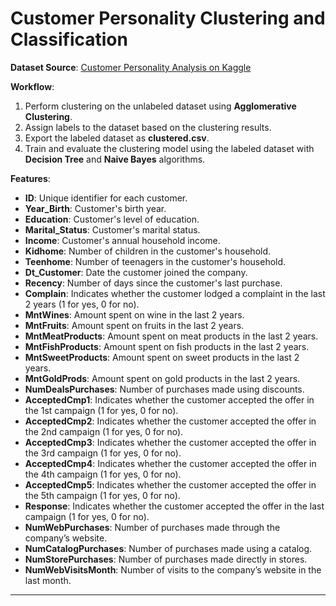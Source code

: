 

# **Customer Personality Clustering and Classification**

**Dataset Source**: [Customer Personality Analysis on Kaggle](https://www.kaggle.com/datasets/imakash3011/customer-personality-analysis)  

**Workflow**:  
1. Perform clustering on the unlabeled dataset using **Agglomerative Clustering**.  
2. Assign labels to the dataset based on the clustering results.  
3. Export the labeled dataset as **clustered.csv**.  
4. Train and evaluate the clustering model using the labeled dataset with **Decision Tree** and **Naive Bayes** algorithms.  

**Features**:  
- **ID**: Unique identifier for each customer.  
- **Year_Birth**: Customer's birth year.  
- **Education**: Customer's level of education.  
- **Marital_Status**: Customer's marital status.  
- **Income**: Customer's annual household income.  
- **Kidhome**: Number of children in the customer's household.  
- **Teenhome**: Number of teenagers in the customer's household.  
- **Dt_Customer**: Date the customer joined the company.  
- **Recency**: Number of days since the customer's last purchase.  
- **Complain**: Indicates whether the customer lodged a complaint in the last 2 years (1 for yes, 0 for no).  
- **MntWines**: Amount spent on wine in the last 2 years.  
- **MntFruits**: Amount spent on fruits in the last 2 years.  
- **MntMeatProducts**: Amount spent on meat products in the last 2 years.  
- **MntFishProducts**: Amount spent on fish products in the last 2 years.  
- **MntSweetProducts**: Amount spent on sweet products in the last 2 years.  
- **MntGoldProds**: Amount spent on gold products in the last 2 years.  
- **NumDealsPurchases**: Number of purchases made using discounts.  
- **AcceptedCmp1**: Indicates whether the customer accepted the offer in the 1st campaign (1 for yes, 0 for no).  
- **AcceptedCmp2**: Indicates whether the customer accepted the offer in the 2nd campaign (1 for yes, 0 for no).  
- **AcceptedCmp3**: Indicates whether the customer accepted the offer in the 3rd campaign (1 for yes, 0 for no).  
- **AcceptedCmp4**: Indicates whether the customer accepted the offer in the 4th campaign (1 for yes, 0 for no).  
- **AcceptedCmp5**: Indicates whether the customer accepted the offer in the 5th campaign (1 for yes, 0 for no).  
- **Response**: Indicates whether the customer accepted the offer in the last campaign (1 for yes, 0 for no).  
- **NumWebPurchases**: Number of purchases made through the company’s website.  
- **NumCatalogPurchases**: Number of purchases made using a catalog.  
- **NumStorePurchases**: Number of purchases made directly in stores.  
- **NumWebVisitsMonth**: Number of visits to the company’s website in the last month.  

--- 
